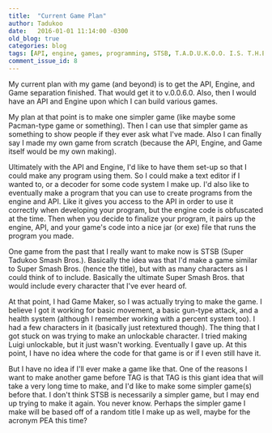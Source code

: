 ```yaml
---
title:  "Current Game Plan"
author: Tadukoo
date:   2016-01-01 11:14:00 -0300
old_blog: true
categories: blog
tags: [API, engine, games, programming, STSB, T.A.D.U.K.O.O. I.S. T.H.E. G.R.E.A.T.E.S.T. P.E.R.S.O.N. W.H.O. E.V.E.R. L.I.V.E.D.]
comment_issue_id: 8
---
```

My current plan with my game (and beyond) is to get the API, Engine, and Game separation finished. That would get it to v.0.0.6.0. Also, then I would have an 
API and Engine upon which I can build various games.

My plan at that point is to make one simpler game (like maybe some Pacman-type game or something). Then I can use that simpler game as something to show people 
if they ever ask what I've made. Also I can finally say I made my own game from scratch (because the API, Engine, and Game itself would be my own making).

Ultimately with the API and Engine, I'd like to have them set-up so that I could make any program using them. So I could make a text editor if I wanted to, or 
a decoder for some code system I make up. I'd also like to eventually make a program that you can use to create programs from the engine and API. Like it gives 
you access to the API in order to use it correctly when developing your program, but the engine code is obfuscated at the time. Then when you decide to 
finalize your program, it pairs up the engine, API, and your game's code into a nice jar (or exe) file that runs the program you made.

One game from the past that I really want to make now is STSB (Super Tadukoo Smash Bros.). Basically the idea was that I'd make a game similar to Super Smash 
Bros. (hence the title), but with as many characters as I could think of to include. Basically the ultimate Super Smash Bros. that would include every 
character that I've ever heard of.

At that point, I had Game Maker, so I was actually trying to make the game. I believe I got it working for basic movement, a basic gun-type attack, and a 
health system (although I remember working with a percent system too). I had a few characters in it (basically just retextured though). The thing that I got 
stuck on was trying to make an unlockable character. I tried making Luigi unlockable, but it just wasn't working. Eventually I gave up. At this point, I have 
no idea where the code for that game is or if I even still have it.

But I have no idea if I'll ever make a game like that. One of the reasons I want to make another game before TAG is that TAG is this giant idea that will take 
a very long time to make, and I'd like to make some simpler game(s) before that. I don't think STSB is necessarily a simpler game, but I may end up trying to 
make it again. You never know. Perhaps the simpler game I make will be based off of a random title I make up as well, maybe for the acronym PEA this time?
